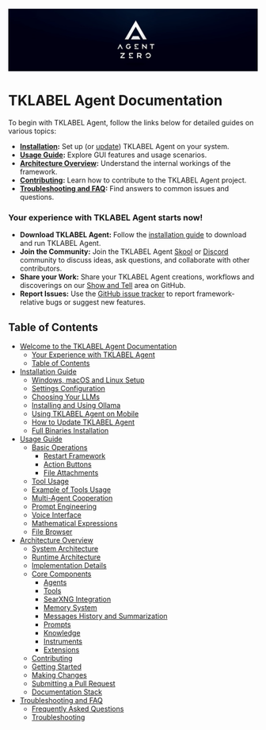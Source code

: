 ![TKLABEL Agent Logo](res/header.png)
# TKLABEL Agent Documentation
To begin with TKLABEL Agent, follow the links below for detailed guides on various topics:

- **[Installation](installation.md):** Set up (or [update](installation.md#how-to-update-agent-zero)) TKLABEL Agent on your system.
- **[Usage Guide](usage.md):** Explore GUI features and usage scenarios.
- **[Architecture Overview](architecture.md):** Understand the internal workings of the framework.
- **[Contributing](contribution.md):** Learn how to contribute to the TKLABEL Agent project.
- **[Troubleshooting and FAQ](troubleshooting.md):** Find answers to common issues and questions.

### Your experience with TKLABEL Agent starts now!

- **Download TKLABEL Agent:** Follow the [installation guide](installation.md) to download and run TKLABEL Agent.
- **Join the Community:** Join the TKLABEL Agent [Skool](https://www.skool.com/agent-zero) or [Discord](https://discord.gg/Z2tun2N3) community to discuss ideas, ask questions, and collaborate with other contributors.
- **Share your Work:** Share your TKLABEL Agent creations, workflows and discoverings on our [Show and Tell](https://github.com/frdel/agent-zero/discussions/categories/show-and-tell) area on GitHub.
- **Report Issues:** Use the [GitHub issue tracker](https://github.com/frdel/agent-zero/issues) to report framework-relative bugs or suggest new features.

## Table of Contents

- [Welcome to the TKLABEL Agent Documentation](#agent-zero-documentation)
  - [Your Experience with TKLABEL Agent](#your-experience-with-agent-zero-starts-now)
  - [Table of Contents](#table-of-contents)
- [Installation Guide](installation.md)
  - [Windows, macOS and Linux Setup](installation.md#windows-macos-and-linux-setup-guide)
  - [Settings Configuration](installation.md#settings-configuration)
  - [Choosing Your LLMs](installation.md#choosing-your-llms)
  - [Installing and Using Ollama](installation.md#installing-and-using-ollama-local-models)
  - [Using TKLABEL Agent on Mobile](installation.md#using-agent-zero-on-your-mobile-device)
  - [How to Update TKLABEL Agent](installation.md#how-to-update-agent-zero)
  - [Full Binaries Installation](installation.md#in-depth-guide-for-full-binaries-installation)
- [Usage Guide](usage.md)
  - [Basic Operations](usage.md#basic-operations)
    - [Restart Framework](usage.md#restart-framework)
    - [Action Buttons](usage.md#action-buttons)
    - [File Attachments](usage.md#file-attachments)
  - [Tool Usage](usage.md#tool-usage)
  - [Example of Tools Usage](usage.md#example-of-tools-usage-web-search-and-code-execution)
  - [Multi-Agent Cooperation](usage.md#multi-agent-cooperation)
  - [Prompt Engineering](usage.md#prompt-engineering)
  - [Voice Interface](usage.md#voice-interface)
  - [Mathematical Expressions](usage.md#mathematical-expressions)
  - [File Browser](usage.md#file-browser)
- [Architecture Overview](architecture.md)
  - [System Architecture](architecture.md#system-architecture)
  - [Runtime Architecture](architecture.md#runtime-architecture)
  - [Implementation Details](architecture.md#implementation-details)
  - [Core Components](architecture.md#core-components)
    - [Agents](architecture.md#1-agents)
    - [Tools](architecture.md#2-tools)
    - [SearXNG Integration](architecture.md#searxng-integration)
    - [Memory System](architecture.md#3-memory-system)
    - [Messages History and Summarization](archicture.md#messages-history-and-summarization)
    - [Prompts](architecture.md#4-prompts)
    - [Knowledge](architecture.md#5-knowledge)
    - [Instruments](architecture.md#6-instruments)
    - [Extensions](architecture.md#7-extensions)
  - [Contributing](contribution.md)
  - [Getting Started](contribution.md#getting-started)
  - [Making Changes](contribution.md#making-changes)
  - [Submitting a Pull Request](contribution.md#submitting-a-pull-request)
  - [Documentation Stack](contribution.md#documentation-stack)
- [Troubleshooting and FAQ](troubleshooting.md)
  - [Frequently Asked Questions](troubleshooting.md#frequently-asked-questions)
  - [Troubleshooting](troubleshooting.md#troubleshooting)